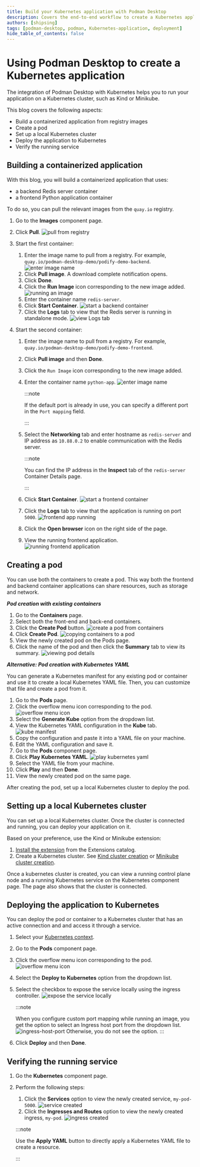 ```yaml
---
title: Build your Kubernetes application with Podman Desktop
description: Covers the end-to-end workflow to create a Kubernetes application
authors: [shipsing]
tags: [podman-desktop, podman, Kubernetes-application, deployment]
hide_table_of_contents: false
---
```



# Using Podman Desktop to create a Kubernetes application

The integration of Podman Desktop with Kubernetes helps you to run your application on a Kubernetes cluster, such as Kind or Minikube.

This blog covers the following aspects:
- Build a containerized application from registry images
- Create a pod
- Set up a local Kubernetes cluster
- Deploy the application to Kubernetes
- Verify the running service

## Building a containerized application 

With this blog, you will build a containerized application that uses:
- a backend Redis server container
- a frontend Python application container

To do so, you can pull the relevant images from the `quay.io` registry.

1. Go to the **Images** component page.
2. Click **Pull**. 
  ![pull from registry](img/building-a-kubernetes-application/pulling-from-registry.png)
3. Start the first container:
    1. Enter the image name to pull from a registry. For example, `quay.io/podman-desktop-demo/podify-demo-backend`. 
    ![enter image name](img/building-a-kubernetes-application/enter-image-name.png)
    2. Click **Pull image**. A download complete notification opens.
    3. Click **Done**.
    4. Click the **Run Image** icon corresponding to the new image added.
    ![running an image](img/building-a-kubernetes-application/running-an-image.png)
    5. Enter the container name `redis-server`.
    6. Click **Start Container**.
    ![start a backend container](img/building-a-kubernetes-application/starting-a-backend-container.png)  
    7. Click the **Logs** tab to view that the Redis server is running in standalone mode.
    ![view Logs tab](img/building-a-kubernetes-application/redis-running-in-logs.png)

4. Start the second container:
    1. Enter the image name to pull from a registry. For example, `quay.io/podman-desktop-demo/podify-demo-frontend`. 
    2. Click **Pull image** and then **Done**.
    3. Click the `Run Image` icon corresponding to the new image added.
    4. Enter the container name `python-app`.
    ![enter image name](img/building-a-kubernetes-application/python-app-image.png)
      
        :::note

        If the default port is already in use, you can specify a different port in the `Port mapping` field.

        :::

    5. Select the **Networking** tab and enter hostname as `redis-server` and IP address as `10.88.0.2` to enable communication with the Redis server.
  
        :::note

        You can find the IP address in the **Inspect** tab of the `redis-server` Container Details page. 

        :::

    6. Click **Start Container**. 
    ![start a frontend container](img/building-a-kubernetes-application/starting-a-frontend-container.png)
    7. Click the **Logs** tab to view that the application is running on port `5000`.
    ![frontend app running](img/building-a-kubernetes-application/frontend-app-running.png)
    8. Click the **Open browser** icon on the right side of the page.
    9. View the running frontend application.
    ![running frontend application](img/building-a-kubernetes-application/running-application-locally.png)


## Creating a pod
You can use both the containers to create a pod. This way both the frontend and backend container applications can share resources, such as storage and network.

**_Pod creation with existing containers_**

1. Go to the **Containers** page.
2. Select both the front-end and back-end containers.
3. Click the **Create Pod** button.
  ![create a pod from containers](img/building-a-kubernetes-application/creating-pod-from-containers.png)
4. Click **Create Pod**.
  ![copying containers to a pod](img/building-a-kubernetes-application/copying-containers-to-a-pod.png)
5. View the newly created pod on the Pods page.
6. Click the name of the pod and then click the **Summary** tab to view its summary.
  ![viewing pod details](img/building-a-kubernetes-application/viewing-pod-details.png)


**_Alternative: Pod creation with Kubernetes YAML_**

You can generate a Kubernetes manifest for any existing pod or container and use it to create a local Kubernetes YAML file. Then, you can customize that file and create a pod from it.

1. Go to the **Pods** page.
2. Click the overflow menu icon corresponding to the pod.
  ![overflow menu icon](img/building-a-kubernetes-application/overflow-menu-icon.png)
3. Select the **Generate Kube** option from the dropdown list.
4. View the Kubernetes YAML configuration in the **Kube** tab.
  ![kube manifest](img/building-a-kubernetes-application/kube-manifest.png)
5. Copy the configuration and paste it into a YAML file on your machine.
6. Edit the YAML configuration and save it.
7. Go to the **Pods** component page.
8. Click **Play Kubernetes YAML**.
  ![play kubernetes yaml](img/building-a-kubernetes-application/play-kubernetes-yaml.png)
9. Select the YAML file from your machine.
10. Click **Play** and then **Done**. 
11. View the newly created pod on the same page.

After creating the pod, set up a local Kubernetes cluster to deploy the pod.

## Setting up a local Kubernetes cluster

You can set up a local Kubernetes cluster. Once the cluster is connected and running, you can deploy your application on it. 

Based on your preference, use the Kind or Minikube extension:
1. [Install the extension](/docs/extensions/install) from the Extensions catalog.
2. Create a Kubernetes cluster. See [Kind cluster creation](/docs/kind/installing-extension) or [Minikube cluster creation](/docs/minikube/installing-extension).

Once a kubernetes cluster is created, you can view a running control plane node and a running Kubernetes service on the Kubernetes component page. The page also shows that the cluster is connected.

## Deploying the application to Kubernetes

You can deploy the pod or container to a Kubernetes cluster that has an active connection and and access it through a service. 

1. Select your [Kubernetes context](/docs/kubernetes/viewing-and-selecting-current-kubernetes-context).
2. Go to the **Pods** component page.
3. Click the overflow menu icon corresponding to the pod.
  ![overflow menu icon](img/building-a-kubernetes-application/overflow-menu-icon.png)
4. Select the **Deploy to Kubernetes** option from the dropdown list. 
5. Select the checkbox to expose the service locally using the ingress controller.
  ![expose the service locally](img/building-a-kubernetes-application/expose-the-service-locally.png)

    :::note

    When you configure custom port mapping while running an image, you get the option to select an Ingress host port from the dropdown list. 
    ![ingress-host-port](img/building-a-kubernetes-application/ingress-host-port.png)
    Otherwise, you do not see the option. 
    :::

6. Click **Deploy** and then **Done**.


## Verifying the running service

1. Go the **Kubernetes** component page.
2. Perform the following steps:
    1. Click the **Services** option to view the newly created service, `my-pod-5000`.
    ![service created](img/building-a-kubernetes-application/service-created.png)
    2. Click the **Ingresses and Routes** option to view the newly created ingress, `my-pod`.
    ![ingress created](img/building-a-kubernetes-application/ingress-created.png)

    :::note

    Use the **Apply YAML** button to directly apply a Kubernetes YAML file to create a resource. 

    :::

